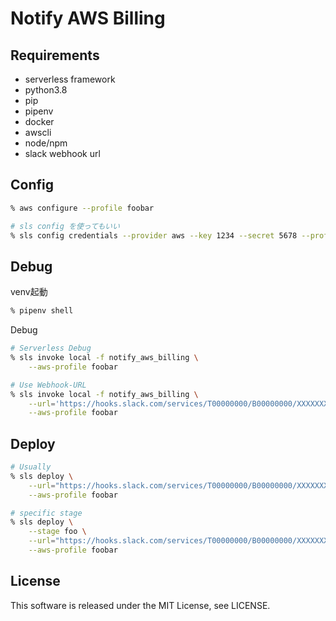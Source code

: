 # Notify AWS Billing

## Requirements

- serverless framework
- python3.8
- pip
- pipenv
- docker
- awscli
- node/npm
- slack webhook url

## Config

```sh
% aws configure --profile foobar

# sls config を使ってもいい
% sls config credentials --provider aws --key 1234 --secret 5678 --profile foobar
```

## Debug

venv起動

```sh
% pipenv shell
```

Debug

```sh
# Serverless Debug
% sls invoke local -f notify_aws_billing \
    --aws-profile foobar

# Use Webhook-URL
% sls invoke local -f notify_aws_billing \
    --url='https://hooks.slack.com/services/T00000000/B00000000/XXXXXXXXXXXXXXXXXXXXXXXX' \
    --aws-profile foobar
```

## Deploy

```sh
# Usually
% sls deploy \
    --url="https://hooks.slack.com/services/T00000000/B00000000/XXXXXXXXXXXXXXXXXXXXXXXX" \
    --aws-profile foobar

# specific stage
% sls deploy \
    --stage foo \
    --url="https://hooks.slack.com/services/T00000000/B00000000/XXXXXXXXXXXXXXXXXXXXXXXX" \
    --aws-profile foobar
```

## License

This software is released under the MIT License, see LICENSE.
